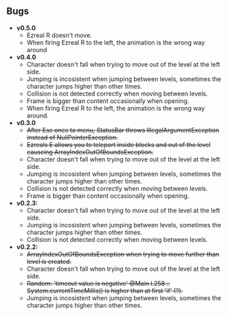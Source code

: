 ## Bugs

- **v0.5.0**
  - Ezreal R doesn't move.
  - When firing Ezreal R to the left, the animation is the wrong way around
- **v0.4.0**
  - Character doesn't fall when trying to move out of the level at the left side.
  - Jumping is incosistent when jumping between levels, sometimes the character jumps higher than other times.
  - Collision is not detected correctly when moving between levels.
  - Frame is bigger than content occasionally when opening.
  - When firing Ezreal R to the left, the animation is the wrong way around.
- **v0.3.0**
  - ~~After Esc once to menu, StatusBar throws IllegalArgumentException instead of NullPointerException.~~
  - ~~Ezreals E allows you to teleport inside blocks and out of the level causeing ArrayIndexOutOfBoundsException.~~
  - Character doesn't fall when trying to move out of the level at the left side.
  - Jumping is incosistent when jumping between levels, sometimes the character jumps higher than other times.
  - Collision is not detected correctly when moving between levels.
  - Frame is bigger than content occasionally when opening.
- **v0.2.3:**
  - Character doesn't fall when trying to move out of the level at the left side.
  - Jumping is incosistent when jumping between levels, sometimes the character jumps higher than other times.
  - Collision is not detected correctly when moving between levels.
- **v0.2.2:**
  - ~~ArrayIndexOutOfBoundsException when trying to move further than level is created.~~
  - Character doesn't fall when trying to move out of the level at the left side.
  - ~~Random: 'timeout value is negative' @Main l.258 :: System.currentTimeMillis() is higher than at first 'if' (?).~~
  - Jumping is incosistent when jumping between levels, sometimes the character jumps higher than other times.
